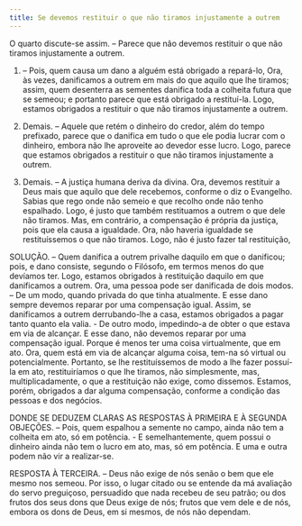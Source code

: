 ```yaml
---
title: Se devemos restituir o que não tiramos injustamente a outrem
---
```


O quarto discute-se assim. – Parece que não devemos restituir o que não tiramos injustamente a outrem.  

1. – Pois, quem causa um dano a alguém está obrigado a repará-lo, Ora, às vezes, danificamos a outrem em mais do que aquilo que lhe tiramos; assim, quem desenterra as sementes danifica toda a colheita futura que se semeou; e portanto parece que está obrigado a restituí-la. Logo, estamos obrigados a restituir o que não tiramos injustamente a outrem.  

2. Demais. – Aquele que retém o dinheiro do credor, além do tempo prefixado, parece que o danifica em tudo o que ele podia lucrar com o dinheiro, embora não lhe aproveite ao devedor esse lucro. Logo, parece que estamos obrigados a restituir o que não tiramos injustamente a outrem.  

3. Demais. – A justiça humana deriva da divina. Ora, devemos restituir a Deus mais que aquilo que dele recebemos, conforme o diz o Evangelho. Sabias que rego onde não semeio e que recolho onde não tenho espalhado. Logo, é justo que também restituamos a outrem o que dele não tiramos.  Mas, em contrário, a compensação é própria da justiça, pois que ela causa a igualdade. Ora, não haveria igualdade se restituíssemos o que não tiramos. Logo, não é justo fazer tal restituição,  

SOLUÇÃO. – Quem danifica a outrem privalhe daquilo em que o danificou; pois, e dano consiste, segundo o Filósofo, em termos menos do que devíamos ter. Logo, estamos obrigados à restituição daquilo em que danificamos a outrem.  Ora, uma pessoa pode ser danificada de dois modos. – De um modo, quando privada do que tinha atualmente. E esse dano sempre devemos reparar por uma compensação igual. Assim, se danificamos a outrem derrubando-lhe a casa, estamos obrigados a pagar tanto quanto ela valia. - De outro modo, impedindo-a de obter o que estava em via de alcançar. E esse dano, não devemos reparar por uma compensação igual. Porque é menos ter uma coisa virtualmente, que em ato. Ora, quem está em via de alcançar alguma coisa, tem-na só virtual ou potencialmente. Portanto, se lhe restituíssemos de modo a lhe fazer possuí-la em ato, restituiríamos o que lhe tiramos, não simplesmente, mas, multiplicadamente, o que a restituição não exige, como dissemos. Estamos, porém, obrigados a dar alguma compensação, conforme a condição das pessoas e dos negócios. 

DONDE SE DEDUZEM CLARAS AS RESPOSTAS À PRIMEIRA E À SEGUNDA OBJEÇÕES. – Pois, quem espalhou a semente no campo, ainda não tem a colheita em ato, só em potência. - E semelhantemente, quem possui o dinheiro ainda não tem o lucro em ato, mas, só em potência. E uma e outra podem não vir a realizar-se.  

RESPOSTA À TERCEIRA. – Deus não exige de nós senão o bem que ele mesmo nos semeou. Por isso, o lugar citado ou se entende da má avaliação do servo preguiçoso, persuadido que nada recebeu de seu patrão; ou dos frutos dos seus dons que Deus exige de nós; frutos que vem dele e de nós, embora os dons de Deus, em si mesmos, de nós não dependam.